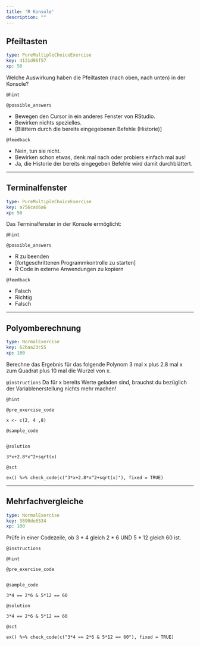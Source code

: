 ```yaml
---
title: 'R Konsole'
description: ""
---
```


## Pfeiltasten

```yaml
type: PureMultipleChoiceExercise
key: 4131d96f57
xp: 50
```

Welche Auswirkung haben die Pfeiltasten (nach oben, nach unten) in der Konsole?

`@hint`


`@possible_answers`
- Bewegen den Cursor in ein anderes Fenster von RStudio.
- Bewirken nichts spezielles.
- [Blättern durch die bereits eingegebenen Befehle (Historie)]

`@feedback`
- Nein, tun sie nicht.
- Bewirken schon etwas, denk mal nach oder probiers einfach mal aus!
- Ja, die Historie der bereits eingegeben Befehle wird damit durchblättert.

---

## Terminalfenster

```yaml
type: PureMultipleChoiceExercise
key: a756ca66a6
xp: 50
```

Das Terminalfenster in der Konsole ermöglicht:

`@hint`


`@possible_answers`
- R zu beenden
- [fortgeschrittenen Programmkontrolle zu starten]
- R Code in externe Anwendungen zu kopiern

`@feedback`
- Falsch
- Richtig
- Falsch

---

## Polyomberechnung

```yaml
type: NormalExercise
key: 62baa23c55
xp: 100
```

Berechne das Ergebnis für das folgende Polynom 3 mal x plus 2.8 mal x zum Quadrat plus 10 mal die Wurzel von x.

`@instructions`
Da für x bereits Werte geladen sind, brauchst du bezüglich der Variablenerstellung nichts mehr machen!

`@hint`


`@pre_exercise_code`
```{r}
x <- c(2, 4 ,8)
```

`@sample_code`
```{r}

```

`@solution`
```{r}
3*x+2.8*x^2+sqrt(x)
```

`@sct`
```{r}
ex() %>% check_code(c("3*x+2.8*x^2+sqrt(x)"), fixed = TRUE)
```

---

## Mehrfachvergleiche

```yaml
type: NormalExercise
key: 3890de6534
xp: 100
```

Prüfe in einer Codezeile, ob 3 * 4 gleich 2 * 6 UND 5 * 12 gleich 60 ist.

`@instructions`


`@hint`


`@pre_exercise_code`
```{r}

```

`@sample_code`
```{r}
3*4 == 2*6 & 5*12 == 60
```

`@solution`
```{r}
3*4 == 2*6 & 5*12 == 60
```

`@sct`
```{r}
ex() %>% check_code(c("3*4 == 2*6 & 5*12 == 60"), fixed = TRUE)
```
